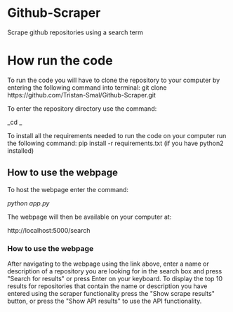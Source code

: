 # Github-Scraper
Scrape github repositories using a search term

<h1>How run the code</h1>
To run the code you will have to clone the repository to your computer by entering the following command into terminal:
git clone https://github.com/Tristan-Smal/Github-Scraper.git

To enter the repository directory use the command:

_cd _

To install all the requirements needed to run the code on your computer run the following command:
pip install -r requirements.txt (if you have python2 installed)

<h2>How to use the webpage</h2>
To host the webpage enter the command:


_python app.py_

The webpage will then be available on your computer at:

http://localhost:5000/search

<h3>How to use the webpage</h3>
After navigating to the webpage using the link above, enter a name or description of a repository you are looking for in the search box and press "Search for results" or press Enter on your keyboard. To display the top 10 results for repositories that contain the name or description you have entered using the scraper functionality press the "Show scrape results" button, or press the "Show API results" to use the API functionality.

